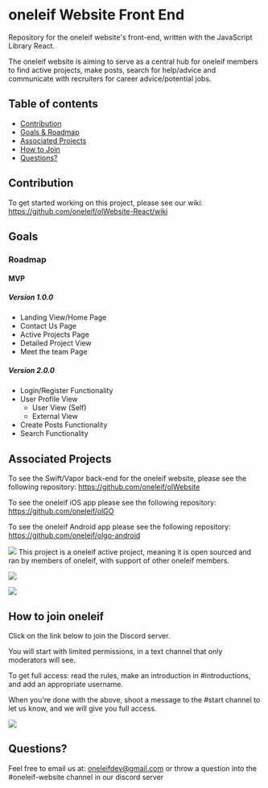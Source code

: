 # oneleif Website Front End

Repository for the oneleif website's front-end, written with the JavaScript Library React. 

The oneleif website is aiming to serve as a central hub for oneleif members to find active projects, make posts, search for help/advice and communicate with recruiters for career advice/potential jobs.

## Table of contents
* [Contribution](#contribution)
* [Goals & Roadmap](#goals)
* [Associated Projects](#associated-projects)
* [How to Join](#how-to-join-oneleif)
* [Questions?](#questions)

## Contribution

To get started working on this project, please see our wiki: https://github.com/oneleif/olWebsite-React/wiki

## Goals

### Roadmap
#### MVP
##### Version 1.0.0
* Landing View/Home Page
* Contact Us Page
* Active Projects Page
* Detailed Project View
* Meet the team Page

##### Version 2.0.0
* Login/Register Functionality
* User Profile View
  * User View (Self)
  * External View
* Create Posts Functionality
* Search Functionality

## Associated Projects

To see the Swift/Vapor back-end for the oneleif website, please see the following repository: https://github.com/oneleif/olWebsite

To see the oneleif iOS app please see the following repository: https://github.com/oneleif/olGO

To see the oneleif Android app please see the following repository: https://github.com/oneleif/olgo-android


![](https://github.com/oneleif/olWebsite/blob/master/Public/images/oneleif.png)
This project is a oneleif active project, meaning it is open sourced and ran by members of oneleif, with support of other oneleif members.

[![](https://img.shields.io/badge/oneleif-Twitter-blue.svg)](https://twitter.com/oneleifdev)

[![](https://img.shields.io/badge/oneleif-YouTube-red.svg)](https://www.youtube.com/channel/UC3HN0jID38K0Vb_WChvgQmA)

## How to join oneleif
Click on the link below to join the Discord server.

You will start with limited permissions, in a text channel that only moderators will see.

To get full access: read the rules, make an introduction in #introductions, and add an appropriate username.

When you're done with the above, shoot a message to the #start channel to let us know, and we will give you full access.

[![](https://img.shields.io/badge/oneleif-Discord-7284be.svg)](https://discord.gg/tv9UdJK)

## Questions?
Feel free to email us at: oneleifdev@gmail.com or throw a question into the #oneleif-website channel in our discord server
